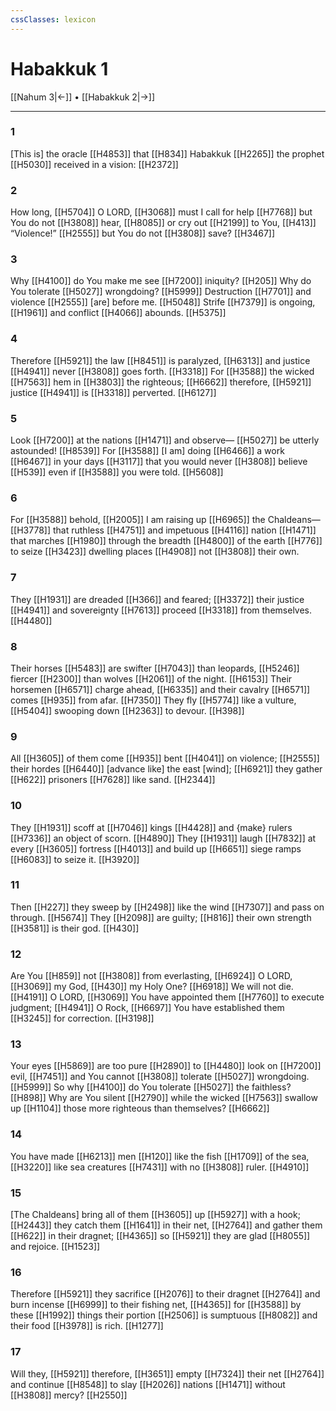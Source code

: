```yaml
---
cssClasses: lexicon
---
```


# Habakkuk 1

[[Nahum 3|←]] • [[Habakkuk 2|→]]

---

### 1
[This is] the oracle [[H4853]] that [[H834]] Habakkuk [[H2265]] the prophet [[H5030]] received in a vision: [[H2372]]

### 2
How long, [[H5704]] O LORD, [[H3068]] must I call for help [[H7768]] but You do not [[H3808]] hear, [[H8085]] or cry out [[H2199]] to You, [[H413]] “Violence!” [[H2555]] but You do not [[H3808]] save? [[H3467]]

### 3
Why [[H4100]] do You make me see [[H7200]] iniquity? [[H205]] Why do You tolerate [[H5027]] wrongdoing? [[H5999]] Destruction [[H7701]] and violence [[H2555]] [are] before me. [[H5048]] Strife [[H7379]] is ongoing, [[H1961]] and conflict [[H4066]] abounds. [[H5375]]

### 4
Therefore [[H5921]] the law [[H8451]] is paralyzed, [[H6313]] and justice [[H4941]] never [[H3808]] goes forth. [[H3318]] For [[H3588]] the wicked [[H7563]] hem in [[H3803]] the righteous; [[H6662]] therefore, [[H5921]] justice [[H4941]] is [[H3318]] perverted. [[H6127]]

### 5
Look [[H7200]] at the nations [[H1471]] and observe— [[H5027]] be utterly astounded! [[H8539]] For [[H3588]] [I am] doing [[H6466]] a work [[H6467]] in your days [[H3117]] that you would never [[H3808]] believe [[H539]] even if [[H3588]] you were told. [[H5608]]

### 6
For [[H3588]] behold, [[H2005]] I am raising up [[H6965]] the Chaldeans— [[H3778]] that ruthless [[H4751]] and impetuous [[H4116]] nation [[H1471]] that marches [[H1980]] through the breadth [[H4800]] of the earth [[H776]] to seize [[H3423]] dwelling places [[H4908]] not [[H3808]] their own. 

### 7
They [[H1931]] are dreaded [[H366]] and feared; [[H3372]] their justice [[H4941]] and sovereignty [[H7613]] proceed [[H3318]] from themselves. [[H4480]]

### 8
Their horses [[H5483]] are swifter [[H7043]] than leopards, [[H5246]] fiercer [[H2300]] than wolves [[H2061]] of the night. [[H6153]] Their horsemen [[H6571]] charge ahead, [[H6335]] and their cavalry [[H6571]] comes [[H935]] from afar. [[H7350]] They fly [[H5774]] like a vulture, [[H5404]] swooping down [[H2363]] to devour. [[H398]]

### 9
All [[H3605]] of them come [[H935]] bent [[H4041]] on violence; [[H2555]] their hordes [[H6440]] [advance like] the east [wind]; [[H6921]] they gather [[H622]] prisoners [[H7628]] like sand. [[H2344]]

### 10
They [[H1931]] scoff at [[H7046]] kings [[H4428]] and {make} rulers [[H7336]] an object of scorn. [[H4890]] They [[H1931]] laugh [[H7832]] at every [[H3605]] fortress [[H4013]] and build up [[H6651]] siege ramps [[H6083]] to seize it. [[H3920]]

### 11
Then [[H227]] they sweep by [[H2498]] like the wind [[H7307]] and pass on through. [[H5674]] They [[H2098]] are guilty; [[H816]] their own strength [[H3581]] is their god. [[H430]]

### 12
Are You [[H859]] not [[H3808]] from everlasting, [[H6924]] O LORD, [[H3069]] my God, [[H430]] my Holy One? [[H6918]] We will not die. [[H4191]] O LORD, [[H3069]] You have appointed them [[H7760]] to execute judgment; [[H4941]] O Rock, [[H6697]] You have established them [[H3245]] for correction. [[H3198]]

### 13
Your eyes [[H5869]] are too pure [[H2890]] to [[H4480]] look on [[H7200]] evil, [[H7451]] and You cannot [[H3808]] tolerate [[H5027]] wrongdoing. [[H5999]] So why [[H4100]] do You tolerate [[H5027]] the faithless? [[H898]] Why are You silent [[H2790]] while the wicked [[H7563]] swallow up [[H1104]] those more righteous than themselves? [[H6662]]

### 14
You have made [[H6213]] men [[H120]] like the fish [[H1709]] of the sea, [[H3220]] like sea creatures [[H7431]] with no [[H3808]] ruler. [[H4910]]

### 15
[The Chaldeans] bring all of them [[H3605]] up [[H5927]] with a hook; [[H2443]] they catch them [[H1641]] in their net, [[H2764]] and gather them [[H622]] in their dragnet; [[H4365]] so [[H5921]] they are glad [[H8055]] and rejoice. [[H1523]]

### 16
Therefore [[H5921]] they sacrifice [[H2076]] to their dragnet [[H2764]] and burn incense [[H6999]] to their fishing net, [[H4365]] for [[H3588]] by these [[H1992]] things their portion [[H2506]] is sumptuous [[H8082]] and their food [[H3978]] is rich. [[H1277]]

### 17
Will they, [[H5921]] therefore, [[H3651]] empty [[H7324]] their net [[H2764]] and continue [[H8548]] to slay [[H2026]] nations [[H1471]] without [[H3808]] mercy? [[H2550]]

